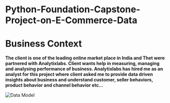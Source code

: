 # Python-Foundation-Capstone-Project-on-E-Commerce-Data
# Business Context

**The client is one of the leading online market place in India and Thet were partnered with Analytixlabs.
Client wants help in measuring, managing and analysing performance of business.
Analytixlabs has hired me as an analyst for this project where client asked me to provide data
driven insights about business and understand customer, seller behaviors, product behavior and
channel behavior etc...**

![Data Model](https://user-images.githubusercontent.com/115203864/211139052-3ccc5d30-fd1d-4e8a-b931-77e5660e7609.png)
